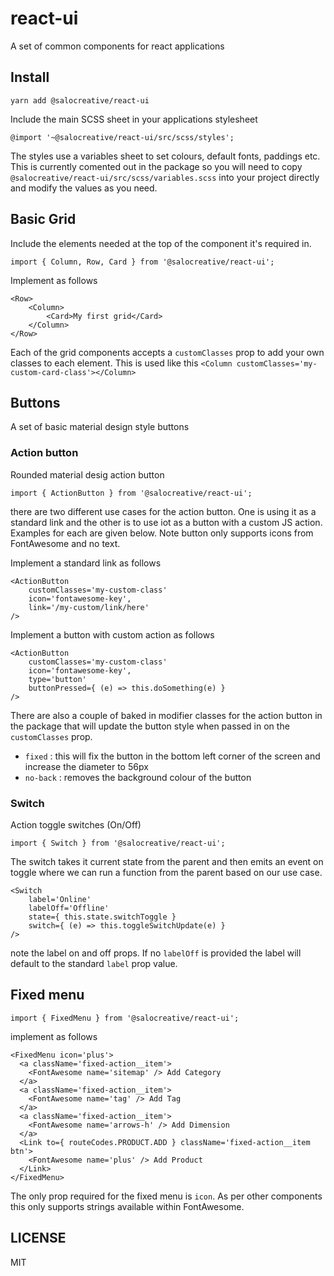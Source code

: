 # react-ui

A set of common components for react applications

## Install

```
yarn add @salocreative/react-ui
```
Include the main SCSS sheet in your applications stylesheet

```
@import '~@salocreative/react-ui/src/scss/styles';
```

The styles use a variables sheet to set colours, default fonts, paddings etc. This is currently comented out in the package so you will need to copy `@salocreative/react-ui/src/scss/variables.scss` into your project directly and modify the values as you need.

## Basic Grid

Include the elements needed at the top of the component it's required in.

```
import { Column, Row, Card } from '@salocreative/react-ui';
```

Implement as follows

```
<Row>
    <Column>
        <Card>My first grid</Card>
    </Column>
</Row>
```

Each of the grid components accepts a `customClasses` prop to add your own classes to each element. This is used like this `<Column customClasses='my-custom-card-class'></Column>`

## Buttons

A set of basic material design style buttons

### Action button

Rounded material desig action button

```
import { ActionButton } from '@salocreative/react-ui';
```

there are two different use cases for the action button. One is using it as a standard link and the other is to use iot as a button with a custom JS action. Examples for each are given below. Note button only supports icons from FontAwesome and no text.

Implement a standard link as follows

```
<ActionButton
    customClasses='my-custom-class'
    icon='fontawesome-key',
    link='/my-custom/link/here'
/>
```

Implement a button with custom action as follows

```
<ActionButton
    customClasses='my-custom-class'
    icon='fontawesome-key',
    type='button'
    buttonPressed={ (e) => this.doSomething(e) }
/>
```
There are also a couple of baked in modifier classes for the action button in the package that will update the button style when passed in on the `customClasses` prop.

- `fixed` : this will fix the button in the bottom left corner of the screen and increase the diameter to 56px
- `no-back` : removes the background colour of the button

### Switch

Action toggle switches (On/Off)

```
import { Switch } from '@salocreative/react-ui';
```

The switch takes it current state from the parent and then emits an event on toggle where we can run a function from the parent based on our use case.

```
<Switch
    label='Online'
    labelOff='Offline'
    state={ this.state.switchToggle }
    switch={ (e) => this.toggleSwitchUpdate(e) }
/>
```

note the label on and off props. If no `labelOff` is provided the label will default to the standard `label` prop value.

## Fixed menu

```
import { FixedMenu } from '@salocreative/react-ui';
```

implement as follows

```
<FixedMenu icon='plus'>
  <a className='fixed-action__item'>
    <FontAwesome name='sitemap' /> Add Category
  </a>
  <a className='fixed-action__item'>
    <FontAwesome name='tag' /> Add Tag
  </a>
  <a className='fixed-action__item'>
    <FontAwesome name='arrows-h' /> Add Dimension
  </a>
  <Link to={ routeCodes.PRODUCT.ADD } className='fixed-action__item btn'>
    <FontAwesome name='plus' /> Add Product
  </Link>
</FixedMenu>
```

The only prop required for the fixed menu is `icon`. As per other components this only supports strings available within FontAwesome.

## LICENSE

MIT

